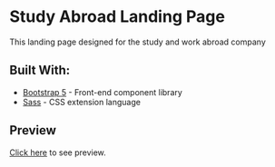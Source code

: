 # Study Abroad Landing Page
This landing page designed for the study and work abroad company

## Built With:
* [Bootstrap 5](https://getbootstrap.com/docs/5.0/getting-started/introduction/) - Front-end component library
* [Sass](https://sass-lang.com/documentation) - CSS extension language

## Preview
[Click here](https://narziz.github.io/Study-Abroad-LandingPage/) to see preview.

